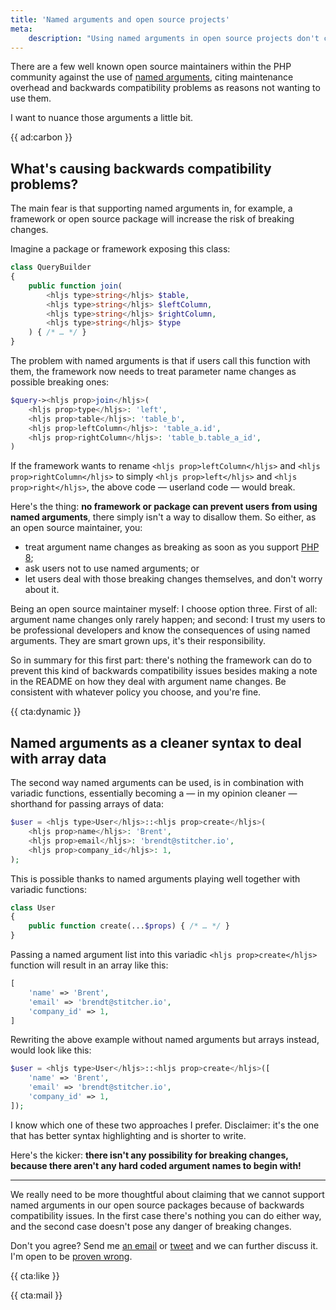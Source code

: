 ```yaml
---
title: 'Named arguments and open source projects'
meta:
    description: "Using named arguments in open source projects don't cause an added maintenance burden"
---
```


There are a few well known open source maintainers within the PHP community against the use of [named arguments](/blog/php-8-named-arguments), citing maintenance overhead and backwards compatibility problems as reasons not wanting to use them.

I want to nuance those arguments a little bit.

{{ ad:carbon }}

## What's causing backwards compatibility problems?

The main fear is that supporting named arguments in, for example, a framework or open source package will increase the risk of breaking changes.

Imagine a package or framework exposing this class:

```php
class QueryBuilder
{
    public function join(
        <hljs type>string</hljs> $table, 
        <hljs type>string</hljs> $leftColumn, 
        <hljs type>string</hljs> $rightColumn, 
        <hljs type>string</hljs> $type
    ) { /* … */ }
}
```

The problem with named arguments is that if users call this function with them, the framework now needs to treat parameter name changes as possible breaking ones:

```php
$query-><hljs prop>join</hljs>(
    <hljs prop>type</hljs>: 'left',
    <hljs prop>table</hljs>: 'table_b',
    <hljs prop>leftColumn</hljs>: 'table_a.id',
    <hljs prop>rightColumn</hljs>: 'table_b.table_a_id',
)
```

If the framework wants to rename `<hljs prop>leftColumn</hljs>` and `<hljs prop>rightColumn</hljs>` to simply `<hljs prop>left</hljs>` and `<hljs prop>right</hljs>`, the above code — userland code — would break.

Here's the thing: **no framework or package can prevent users from using named arguments**, there simply isn't a way to disallow them. So either, as an open source maintainer, you:

- treat argument name changes as breaking as soon as you support [PHP 8](/blog/new-in-php-8);
- ask users not to use named arguments; or
- let users deal with those breaking changes themselves, and don't worry about it.

Being an open source maintainer myself: I choose option three. First of all: argument name changes only rarely happen; and second: I trust my users to be professional developers and know the consequences of using named arguments. They are smart grown ups, it's their responsibility.

So in summary for this first part: there's nothing the framework can do to prevent this kind of backwards compatibility issues besides making a note in the README on how they deal with argument name changes. Be consistent with whatever policy you choose, and you're fine.

{{ cta:dynamic }}

## Named arguments as a cleaner syntax to deal with array data

The second way named arguments can be used, is in combination with variadic functions, essentially becoming a — in my opinion cleaner — shorthand for passing arrays of data:

```php
$user = <hljs type>User</hljs>::<hljs prop>create</hljs>(
    <hljs prop>name</hljs>: 'Brent',
    <hljs prop>email</hljs>: 'brendt@stitcher.io',
    <hljs prop>company_id</hljs>: 1,  
);
```

This is possible thanks to named arguments playing well together with variadic functions:

```php
class User
{
    public function create(...$props) { /* … */ }
}
```

Passing a named argument list into this variadic `<hljs prop>create</hljs>` function will result in an array like this:

```php
[
    'name' => 'Brent',
    'email' => 'brendt@stitcher.io',
    'company_id' => 1,  
]
```

Rewriting the above example without named arguments but arrays instead, would look like this:

```php
$user = <hljs type>User</hljs>::<hljs prop>create</hljs>([
    'name' => 'Brent',
    'email' => 'brendt@stitcher.io',
    'company_id' => 1,  
]);
```

I know which one of these two approaches I prefer. Disclaimer: it's the one that has better syntax highlighting and is shorter to write.

Here's the kicker: **there isn't any possibility for breaking changes, because there aren't any hard coded argument names to begin with!** 

---

We really need to be more thoughtful about claiming that we cannot support named arguments in our open source packages because of backwards compatibility issues. In the first case there's nothing you can do either way, and the second case doesn't pose any danger of breaking changes.

Don't you agree? Send me [an email](mailto:brendt@stitcher.io) or [tweet](https://twitter.com/brendt_gd) and we can further discuss it. I'm open to be [proven wrong](/blog/rational-thinking).

{{ cta:like }}

{{ cta:mail }}
